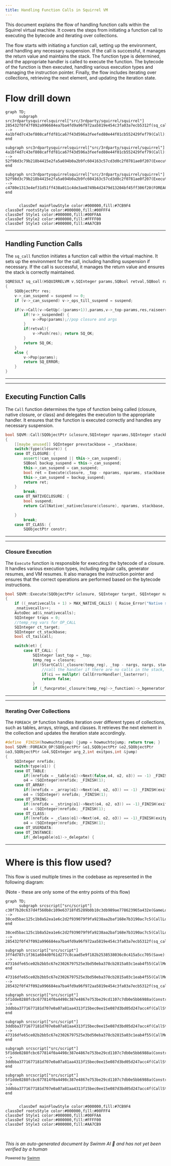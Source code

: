 ```yaml
---
title: Handling Function Calls in Squirrel VM
---
```

This document explains the flow of handling function calls within the Squirrel virtual machine. It covers the steps from initiating a function call to executing the bytecode and iterating over collections.

The flow starts with initiating a function call, setting up the environment, and handling any necessary suspension. If the call is successful, it manages the return value and maintains the stack. The function type is determined, and the appropriate handler is called to execute the function. The bytecode of the function is then executed, handling various execution types and managing the instruction pointer. Finally, the flow includes iterating over collections, retrieving the next element, and updating the iteration state.

# Flow drill down

```mermaid
graph TD;
      subgraph src3rdpartysquirrelsquirrel["src/3rdparty/squirrel/squirrel"]
285432f0f47f092a996684ea7ba4fd9a96f972aa5819e454c3fa03a7ecb5312f(sq_call):::mainFlowStyle --> 4a1bf4d7c43ef808caffdf81ca67f43d596a3feefed80e44f01cb552429fef79(Call):::mainFlowStyle
end

subgraph src3rdpartysquirrelsquirrel["src/3rdparty/squirrel/squirrel"]
4a1bf4d7c43ef808caffdf81ca67f43d596a3feefed80e44f01cb552429fef79(Call):::mainFlowStyle --> 52f98d3c79b218b4415e2fa5a694b0a2b9fc604163c57cd3d0c2f0781ae0f207(Execute):::mainFlowStyle
end

subgraph src3rdpartysquirrelsquirrel["src/3rdparty/squirrel/squirrel"]
52f98d3c79b218b4415e2fa5a694b0a2b9fc604163c57cd3d0c2f0781ae0f207(Execute):::mainFlowStyle --> c4780e1313e4ef31d51ff438a011c4de3ae8749b4d2479d13204bf45ff306f20(FOREACH_OP):::mainFlowStyle
end


      classDef mainFlowStyle color:#000000,fill:#7CB9F4
classDef rootsStyle color:#000000,fill:#00FFF4
classDef Style1 color:#000000,fill:#00FFAA
classDef Style2 color:#000000,fill:#FFFF00
classDef Style3 color:#000000,fill:#AA7CB9
```

<SwmSnippet path="/src/3rdparty/squirrel/squirrel/sqapi.cpp" line="971">

---

## Handling Function Calls

The <SwmToken path="src/3rdparty/squirrel/squirrel/sqapi.cpp" pos="971:2:2" line-data="SQRESULT sq_call(HSQUIRRELVM v,SQInteger params,SQBool retval,SQBool raiseerror, int suspend)">`sq_call`</SwmToken> function initiates a function call within the virtual machine. It sets up the environment for the call, including handling suspension if necessary. If the call is successful, it manages the return value and ensures the stack is correctly maintained.

```c++
SQRESULT sq_call(HSQUIRRELVM v,SQInteger params,SQBool retval,SQBool raiseerror, int suspend)
{
	SQObjectPtr res;
	v->_can_suspend = suspend >= 0;
	if (v->_can_suspend) v->_ops_till_suspend = suspend;

	if(v->Call(v->GetUp(-(params+1)),params,v->_top-params,res,raiseerror != 0,v->_can_suspend)){
		if(!v->_suspended) {
			v->Pop(params);//pop closure and args
		}
		if(retval){
			v->Push(res); return SQ_OK;
		}
		return SQ_OK;
	}
	else {
		v->Pop(params);
		return SQ_ERROR;
	}
}
```

---

</SwmSnippet>

<SwmSnippet path="/src/3rdparty/squirrel/squirrel/sqvm.cpp" line="1481">

---

## Executing Function Calls

The <SwmToken path="src/3rdparty/squirrel/squirrel/sqvm.cpp" pos="1481:4:4" line-data="bool SQVM::Call(SQObjectPtr &amp;closure,SQInteger nparams,SQInteger stackbase,SQObjectPtr &amp;outres,SQBool raiseerror,SQBool can_suspend)">`Call`</SwmToken> function determines the type of function being called (closure, native closure, or class) and delegates the execution to the appropriate handler. It ensures that the function is executed correctly and handles any necessary suspension.

```c++
bool SQVM::Call(SQObjectPtr &closure,SQInteger nparams,SQInteger stackbase,SQObjectPtr &outres,SQBool raiseerror,SQBool can_suspend)
{
	[[maybe_unused]] SQInteger prevstackbase = _stackbase;
	switch(type(closure)) {
	case OT_CLOSURE: {
		assert(!can_suspend || this->_can_suspend);
		SQBool backup_suspend = this->_can_suspend;
		this->_can_suspend = can_suspend;
		bool ret = Execute(closure, _top - nparams, nparams, stackbase,outres,raiseerror);
		this->_can_suspend = backup_suspend;
		return ret;
	}
		break;
	case OT_NATIVECLOSURE: {
		bool suspend;
		return CallNative(_nativeclosure(closure), nparams, stackbase, outres,suspend);

	}
		break;
	case OT_CLASS: {
		SQObjectPtr constr;
```

---

</SwmSnippet>

<SwmSnippet path="/src/3rdparty/squirrel/squirrel/sqvm.cpp" line="696">

---

### Closure Execution

The <SwmToken path="src/3rdparty/squirrel/squirrel/sqvm.cpp" pos="696:4:4" line-data="bool SQVM::Execute(SQObjectPtr &amp;closure, SQInteger target, SQInteger nargs, SQInteger stackbase,SQObjectPtr &amp;outres, SQBool raiseerror,ExecutionType et)">`Execute`</SwmToken> function is responsible for executing the bytecode of a closure. It handles various execution types, including regular calls, generator resumes, and VM resumes. It also manages the instruction pointer and ensures that the correct operations are performed based on the bytecode instructions.

```c++
bool SQVM::Execute(SQObjectPtr &closure, SQInteger target, SQInteger nargs, SQInteger stackbase,SQObjectPtr &outres, SQBool raiseerror,ExecutionType et)
{
	if ((_nnativecalls + 1) > MAX_NATIVE_CALLS) { Raise_Error("Native stack overflow"); return false; }
	_nnativecalls++;
	AutoDec ad(&_nnativecalls);
	SQInteger traps = 0;
	//temp_reg vars for OP_CALL
	SQInteger ct_target;
	SQInteger ct_stackbase;
	bool ct_tailcall;

	switch(et) {
		case ET_CALL: {
			SQInteger last_top = _top;
			temp_reg = closure;
			if(!StartCall(_closure(temp_reg), _top - nargs, nargs, stackbase, false)) {
				//call the handler if there are no calls in the stack, if not relies on the previous node
				if(ci == nullptr) CallErrorHandler(_lasterror);
				return false;
			}
			if (_funcproto(_closure(temp_reg)->_function)->_bgenerator) {
```

---

</SwmSnippet>

<SwmSnippet path="/src/3rdparty/squirrel/squirrel/sqvm.cpp" line="495">

---

### Iterating Over Collections

The <SwmToken path="src/3rdparty/squirrel/squirrel/sqvm.cpp" pos="496:4:4" line-data="bool SQVM::FOREACH_OP(SQObjectPtr &amp;o1,SQObjectPtr &amp;o2,SQObjectPtr">`FOREACH_OP`</SwmToken> function handles iteration over different types of collections, such as tables, arrays, strings, and classes. It retrieves the next element in the collection and updates the iteration state accordingly.

```c++
#define _FINISH(howmuchtojump) {jump = howmuchtojump; return true; }
bool SQVM::FOREACH_OP(SQObjectPtr &o1,SQObjectPtr &o2,SQObjectPtr
&o3,SQObjectPtr &o4,SQInteger arg_2,int exitpos,int &jump)
{
	SQInteger nrefidx;
	switch(type(o1)) {
	case OT_TABLE:
		if((nrefidx = _table(o1)->Next(false,o4, o2, o3)) == -1) _FINISH(exitpos);
		o4 = (SQInteger)nrefidx; _FINISH(1);
	case OT_ARRAY:
		if((nrefidx = _array(o1)->Next(o4, o2, o3)) == -1) _FINISH(exitpos);
		o4 = (SQInteger) nrefidx; _FINISH(1);
	case OT_STRING:
		if((nrefidx = _string(o1)->Next(o4, o2, o3)) == -1)_FINISH(exitpos);
		o4 = (SQInteger)nrefidx; _FINISH(1);
	case OT_CLASS:
		if((nrefidx = _class(o1)->Next(o4, o2, o3)) == -1)_FINISH(exitpos);
		o4 = (SQInteger)nrefidx; _FINISH(1);
	case OT_USERDATA:
	case OT_INSTANCE:
		if(_delegable(o1)->_delegate) {
```

---

</SwmSnippet>

# Where is this flow used?

This flow is used multiple times in the codebase as represented in the following diagram:

(Note - these are only some of the entry points of this flow)

```mermaid
graph TD;
      subgraph srcscript["src/script"]
c30f7b20c637d4f560b8c109e63718fd5289b0b10c3db989ae778623965a432e(GameLoop):::rootsStyle --> 38ced5bac125c1b8a52ea1e6c2d2f939079f9fa9238aa2baf168e7b3190ac7c5(CallLoad)
end

38ced5bac125c1b8a52ea1e6c2d2f939079f9fa9238aa2baf168e7b3190ac7c5(CallLoad) --> 285432f0f47f092a996684ea7ba4fd9a96f972aa5819e454c3fa03a7ecb5312f(sq_call):::mainFlowStyle

subgraph srcscript["src/script"]
3ff4d787c1f361a604d0f61d277c8caad5e9f182b2538538036c0c415a5cc705(Save):::rootsStyle --> 47316dfe65ce02b2bb5c67e23026797525e3bd50eba378cb2815a03c1eab4f55(CallMethod)
end

47316dfe65ce02b2bb5c67e23026797525e3bd50eba378cb2815a03c1eab4f55(CallMethod) --> 285432f0f47f092a996684ea7ba4fd9a96f972aa5819e454c3fa03a7ecb5312f(sq_call):::mainFlowStyle

subgraph srcscript["src/script"]
5f1dde0288fcbc677814f0a4498c387e4867e753be29cd1107c7db0e5bb6988a(Constructor):::rootsStyle --> 3ddbba3771677181d707e0a07a81aa4313f15bec0ee15e087d3bd05d247acc4f(CallStringMethod)
end

subgraph srcscript["src/script"]
3ddbba3771677181d707e0a07a81aa4313f15bec0ee15e087d3bd05d247acc4f(CallStringMethod) --> 47316dfe65ce02b2bb5c67e23026797525e3bd50eba378cb2815a03c1eab4f55(CallMethod)
end

subgraph srcscript["src/script"]
5f1dde0288fcbc677814f0a4498c387e4867e753be29cd1107c7db0e5bb6988a(Constructor):::rootsStyle --> 3ddbba3771677181d707e0a07a81aa4313f15bec0ee15e087d3bd05d247acc4f(CallStringMethod)
end

subgraph srcscript["src/script"]
5f1dde0288fcbc677814f0a4498c387e4867e753be29cd1107c7db0e5bb6988a(Constructor):::rootsStyle --> 3ddbba3771677181d707e0a07a81aa4313f15bec0ee15e087d3bd05d247acc4f(CallStringMethod)
end


      classDef mainFlowStyle color:#000000,fill:#7CB9F4
classDef rootsStyle color:#000000,fill:#00FFF4
classDef Style1 color:#000000,fill:#00FFAA
classDef Style2 color:#000000,fill:#FFFF00
classDef Style3 color:#000000,fill:#AA7CB9
```

&nbsp;

*This is an auto-generated document by Swimm AI 🌊 and has not yet been verified by a human*

<SwmMeta version="3.0.0" repo-id="Z2l0aHViJTNBJTNBT3BlblRURC1jb3BpbG90LWRlbW8lM0ElM0Fzd2ltbWlv" repo-name="OpenTTD-copilot-demo"><sup>Powered by [Swimm](/)</sup></SwmMeta>
